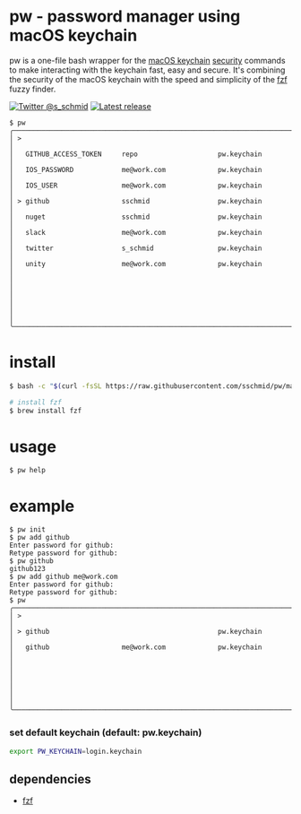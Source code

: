 # pw - password manager using macOS keychain

pw is a one-file bash wrapper for the [macOS keychain](https://developer.apple.com/documentation/security/keychain_services) [security](https://ss64.com/osx/security.html) commands to make interacting with the keychain fast, easy and secure. It's combining the security of the macOS keychain with the speed and simplicity of the [fzf](https://github.com/junegunn/fzf) fuzzy finder.

[![Twitter @s_schmid](https://img.shields.io/badge/twitter-follow%20%40s__schmid-blue.svg)](https://twitter.com/intent/follow?original_referer=https%3A%2F%2Fgithub.com%2Fsschmid%pw&screen_name=s_schmid&tw_p=followbutton)
[![Latest release](https://img.shields.io/github/release/sschmid/pw.svg)](https://github.com/sschmid/pw/releases)

```
$ pw
╭──────────────────────────────────────────────────────────────────────────────╮
│ >                                                                            │
│   GITHUB_ACCESS_TOKEN     repo                    pw.keychain                │
│   IOS_PASSWORD            me@work.com             pw.keychain                │
│   IOS_USER                me@work.com             pw.keychain                │
│ > github                  sschmid                 pw.keychain                │
│   nuget                   sschmid                 pw.keychain                │
│   slack                   me@work.com             pw.keychain                │
│   twitter                 s_schmid                pw.keychain                │
│   unity                   me@work.com             pw.keychain                │
│                                                                              │
│                                                                              │
│                                                                              │
╰──────────────────────────────────────────────────────────────────────────────╯
```

# install

```bash
$ bash -c "$(curl -fsSL https://raw.githubusercontent.com/sschmid/pw/main/install)"

# install fzf
$ brew install fzf
```

# usage

```
$ pw help
```

# example

```
$ pw init
$ pw add github
Enter password for github:
Retype password for github:
$ pw github
github123
$ pw add github me@work.com
Enter password for github:
Retype password for github:
$ pw
╭──────────────────────────────────────────────────────────────────────────────╮
│ >                                                                            │
│ > github                                          pw.keychain                │
│   github                  me@work.com             pw.keychain                │
│                                                                              │
│                                                                              │
│                                                                              │
╰──────────────────────────────────────────────────────────────────────────────╯
```

### set default keychain (default: pw.keychain)

```bash
export PW_KEYCHAIN=login.keychain
```

## dependencies
- [fzf](https://github.com/junegunn/fzf)
